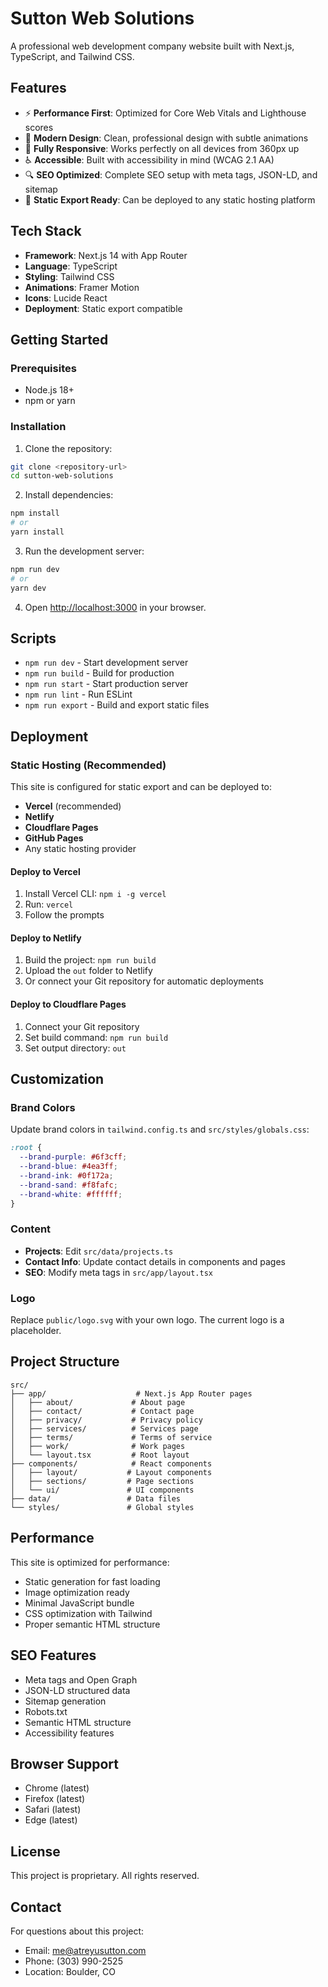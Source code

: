# Sutton Web Solutions

A professional web development company website built with Next.js, TypeScript, and Tailwind CSS.

## Features

- ⚡ **Performance First**: Optimized for Core Web Vitals and Lighthouse scores
- 🎨 **Modern Design**: Clean, professional design with subtle animations
- 📱 **Fully Responsive**: Works perfectly on all devices from 360px up
- ♿ **Accessible**: Built with accessibility in mind (WCAG 2.1 AA)
- 🔍 **SEO Optimized**: Complete SEO setup with meta tags, JSON-LD, and sitemap
- 🚀 **Static Export Ready**: Can be deployed to any static hosting platform

## Tech Stack

- **Framework**: Next.js 14 with App Router
- **Language**: TypeScript
- **Styling**: Tailwind CSS
- **Animations**: Framer Motion
- **Icons**: Lucide React
- **Deployment**: Static export compatible

## Getting Started

### Prerequisites

- Node.js 18+ 
- npm or yarn

### Installation

1. Clone the repository:
```bash
git clone <repository-url>
cd sutton-web-solutions
```

2. Install dependencies:
```bash
npm install
# or
yarn install
```

3. Run the development server:
```bash
npm run dev
# or
yarn dev
```

4. Open [http://localhost:3000](http://localhost:3000) in your browser.

## Scripts

- `npm run dev` - Start development server
- `npm run build` - Build for production
- `npm run start` - Start production server
- `npm run lint` - Run ESLint
- `npm run export` - Build and export static files

## Deployment

### Static Hosting (Recommended)

This site is configured for static export and can be deployed to:

- **Vercel** (recommended)
- **Netlify**
- **Cloudflare Pages**
- **GitHub Pages**
- Any static hosting provider

#### Deploy to Vercel

1. Install Vercel CLI: `npm i -g vercel`
2. Run: `vercel`
3. Follow the prompts

#### Deploy to Netlify

1. Build the project: `npm run build`
2. Upload the `out` folder to Netlify
3. Or connect your Git repository for automatic deployments

#### Deploy to Cloudflare Pages

1. Connect your Git repository
2. Set build command: `npm run build`
3. Set output directory: `out`

## Customization

### Brand Colors

Update brand colors in `tailwind.config.ts` and `src/styles/globals.css`:

```css
:root {
  --brand-purple: #6f3cff;
  --brand-blue: #4ea3ff;
  --brand-ink: #0f172a;
  --brand-sand: #f8fafc;
  --brand-white: #ffffff;
}
```

### Content

- **Projects**: Edit `src/data/projects.ts`
- **Contact Info**: Update contact details in components and pages
- **SEO**: Modify meta tags in `src/app/layout.tsx`

### Logo

Replace `public/logo.svg` with your own logo. The current logo is a placeholder.

## Project Structure

```
src/
├── app/                    # Next.js App Router pages
│   ├── about/             # About page
│   ├── contact/           # Contact page
│   ├── privacy/           # Privacy policy
│   ├── services/          # Services page
│   ├── terms/             # Terms of service
│   ├── work/              # Work pages
│   └── layout.tsx         # Root layout
├── components/            # React components
│   ├── layout/           # Layout components
│   ├── sections/         # Page sections
│   └── ui/               # UI components
├── data/                 # Data files
└── styles/               # Global styles
```

## Performance

This site is optimized for performance:

- Static generation for fast loading
- Image optimization ready
- Minimal JavaScript bundle
- CSS optimization with Tailwind
- Proper semantic HTML structure

## SEO Features

- Meta tags and Open Graph
- JSON-LD structured data
- Sitemap generation
- Robots.txt
- Semantic HTML structure
- Accessibility features

## Browser Support

- Chrome (latest)
- Firefox (latest)
- Safari (latest)
- Edge (latest)

## License

This project is proprietary. All rights reserved.

## Contact

For questions about this project:

- Email: me@atreyusutton.com
- Phone: (303) 990-2525
- Location: Boulder, CO
